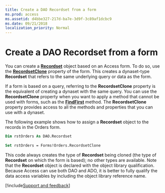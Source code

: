 ```yaml
---
title: Create a DAO Recordset from a form
ms.prod: access
ms.assetid: d4bbe327-217d-ba7e-3d9f-3c89af1dcbc9
ms.date: 09/21/2018
localization_priority: Normal
---
```



# Create a DAO Recordset from a form

You can create a **[Recordset](../../../api/overview/Access.md)** object based on an Access form. To do so, use the **[RecordsetClone](../../../api/Access.Form.RecordsetClone.md)** property of the form. This creates a dynaset-type **Recordset** that refers to the same underlying query or data as the form. 

If a form is based on a query, referring to the **RecordsetClone** property is the equivalent of creating a dynaset with the same query. You can use the **RecordsetClone** property when you want to apply a method that cannot be used with forms, such as the **[FindFirst](../../../api/overview/Access.md)** method. The **RecordsetClone** property provides access to all the methods and properties that you can use with a dynaset.

The following example shows how to assign a **Recordset** object to the records in the Orders form.

```vb
Dim rstOrders As DAO.Recordset 
 
Set rstOrders = Forms!Orders.RecordsetClone 

```

This code always creates the type of **Recordset** being cloned (the type of **Recordset** on which the form is based); no other types are available. Note that the **Recordset** object is declared with the object library qualification. Because Access can use both DAO and ADO, it is better to fully qualify the data access variables by including the object library reference name.

[!include[Support and feedback](~/includes/feedback-boilerplate.md)]